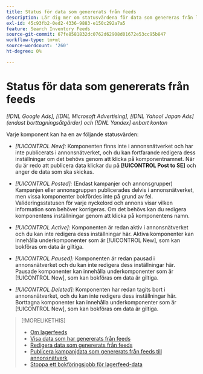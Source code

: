 ```yaml
---
title: Status för data som genererats från feeds
description: Lär dig mer om statusvärdena för data som genereras från lagerdataflöden.
exl-id: 45c93fb2-0ed2-4336-9883-e150c292a7a5
feature: Search Inventory Feeds
source-git-commit: 67fe8581832dc0762d62908d01672e53cc95b847
workflow-type: tm+mt
source-wordcount: '260'
ht-degree: 0%

---
```


# Status för data som genererats från feeds

*[!DNL Google Ads], [!DNL Microsoft Advertising], [!DNL Yahoo! Japan Ads] (endast borttagningsåtgärder) och [!DNL Yandex] enbart konton*

Varje komponent kan ha en av följande statusvärden:

* *[!UICONTROL New]:* Komponenten finns inte i annonsnätverket och har inte publicerats i annonsnätverket, och du kan fortfarande redigera dess inställningar om det behövs genom att klicka på komponentnamnet. När du är redo att publicera data klickar du på **[!UICONTROL Post to SE]** och anger de data som ska skickas.

* *[!UICONTROL Posted]:* (Endast kampanjer och annonsgrupper) Kampanjen eller annonsgruppen publicerades delvis i annonsnätverket, men vissa komponenter bokfördes inte på grund av fel. Valideringsstatusen för varje nyckelord och annons visar vilken information som behöver korrigeras. Om det behövs kan du redigera komponentens inställningar genom att klicka på komponentens namn.

* *[!UICONTROL Active]:* Komponenten är redan aktiv i annonsnätverket och du kan inte redigera dess inställningar här. Aktiva komponenter kan innehålla underkomponenter som är [!UICONTROL New], som kan bokföras om data är giltiga.

* *[!UICONTROL Paused]:* Komponenten är redan pausad i annonsnätverket och du kan inte redigera dess inställningar här. Pausade komponenter kan innehålla underkomponenter som är [!UICONTROL New], som kan bokföras om data är giltiga.

* *[!UICONTROL Deleted]:* Komponenten har redan tagits bort i annonsnätverket, och du kan inte redigera dess inställningar här. Borttagna komponenter kan innehålla underkomponenter som är [!UICONTROL New], som kan bokföras om data är giltiga.

>[!MORELIKETHIS]
>
>* [Om lagerfeeds](inventory-feeds-about.md)
>* [Visa data som har genererats från feeds](propagated-data-view.md)
>* [Redigera data som genererats från feeds](propagated-data-edit.md)
>* [Publicera kampanjdata som genererats från feeds till annonsnätverk](propagated-data-post.md)
>* [Stoppa ett bokföringsjobb för lagerfeed-data](stop-job.md)
